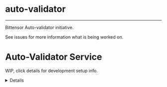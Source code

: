 # auto-validator
- - -

Bittensor Auto-validator initiative.

See issues for more information what is being worked on.

# Auto-Validator Service

WIP, click details for development setup info.
<details>

# Base requirements

- docker with [compose plugin](https://docs.docker.com/compose/install/linux/)
- python 3.11
- [pdm](https://pdm-project.org)
- [nox](https://nox.thea.codes)

# Setup development environment

```sh
./setup-dev.sh
docker compose up -d
cd app/src
pdm run manage.py wait_for_database --timeout 10
pdm run manage.py migrate
pdm run manage.py runserver
```

# Setup production environment (git deployment)

<details>

This sets up "deployment by pushing to git storage on remote", so that:

- `git push origin ...` just pushes code to Github / other storage without any consequences;
- `git push production master` pushes code to a remote server running the app and triggers a git hook to redeploy the application.

```
Local .git ------------> Origin .git
                \
                 ------> Production .git (redeploy on push)
```

- - -

Use `ssh-keygen` to generate a key pair for the server, then add read-only access to repository in "deployment keys" section (`ssh -A` is easy to use, but not safe).

```sh
# remote server
mkdir -p ~/repos
cd ~/repos
git init --bare --initial-branch=master auto-validator.git

mkdir -p ~/domains/auto-validator
```

```sh
# locally
git remote add production root@<server>:~/repos/auto-validator.git
git push production master
```

```sh
# remote server
cd ~/repos/auto-validator.git

cat <<'EOT' > hooks/post-receive
#!/bin/bash
unset GIT_INDEX_FILE
export ROOT=/root
export REPO=auto-validator
while read oldrev newrev ref
do
    if [[ $ref =~ .*/master$ ]]; then
        export GIT_DIR="$ROOT/repos/$REPO.git/"
        export GIT_WORK_TREE="$ROOT/domains/$REPO/"
        git checkout -f master
        cd $GIT_WORK_TREE
        ./deploy.sh
    else
        echo "Doing nothing: only the master branch may be deployed on this server."
    fi
done
EOT

chmod +x hooks/post-receive
./hooks/post-receive
cd ~/domains/auto-validator
sudo bin/prepare-os.sh
./setup-prod.sh

# adjust the `.env` file

mkdir letsencrypt
./letsencrypt_setup.sh
./deploy.sh
```

### Deploy another branch

Only `master` branch is used to redeploy an application.
If one wants to deploy other branch, force may be used to push desired branch to remote's `master`:

```sh
git push --force production local-branch-to-deploy:master
```

</details>




# Cloud deployment

## AWS

<details>
Initiate the infrastructure with Terraform:
TODO

To push a new version of the application to AWS, just push to a branch named `deploy-$(ENVIRONMENT_NAME)`.
Typical values for `$(ENVIRONMENT_NAME)` are `prod` and `staging`.
For this to work, GitHub actions needs to be provided with credentials for an account that has the following policies enabled:

- AutoScalingFullAccess
- AmazonEC2ContainerRegistryFullAccess
- AmazonS3FullAccess

See `.github/workflows/cd.yml` to find out the secret names.

For more details see [README_AWS.md](README_AWS.md)
</details>

## Vultr

<details>
Initiate the infrastructure with Terraform and cloud-init:

- see Terraform template in `<project>/devops/vultr_tf/core/`
- see scripts for interacting with Vultr API in `<project>/devops/vultr_scripts/`
  - note these scripts need `vultr-cli` installed

For more details see [README_vultr.md](README_vultr.md).
</details>

# Backups

<details>
<summary>Click to for backup setup & recovery information</summary>

## Setting up periodic backups

Add to crontab:

```sh
# crontab -e
30 0 * * * cd ~/domains/auto-validator && ./bin/backup-db.sh > ~/backup.log 2>&1
```

Set `BACKUP_LOCAL_ROTATE_KEEP_LAST` to keep only a specific number of most recent backups in local `.backups` directory.

## Configuring offsite targets for backups

Backups are put in `.backups` directory locally, additionally then can be stored offsite in following ways:

**Backblaze**

Set in `.env` file:

- `BACKUP_B2_BUCKET_NAME`
- `BACKUP_B2_KEY_ID`
- `BACKUP_B2_KEY_SECRET`

**Email**

Set in `.env` file:

- `EMAIL_HOST`
- `EMAIL_PORT`
- `EMAIL_HOST_USER`
- `EMAIL_HOST_PASSWORD`
- `EMAIL_TARGET`

## Restoring system from backup after a catastrophical failure

1. Follow the instructions above to set up a new production environment
2. Restore the database using bin/restore-db.sh
3. See if everything works
4. Set up backups on the new machine
5. Make sure everything is filled up in .env, error reporting integration, email accounts etc

</details>

# cookiecutter-rt-django

Skeleton of this project was generated using [cookiecutter-rt-django](https://github.com/reef-technologies/cookiecutter-rt-django).
Use `cruft update` to update the project to the latest version of the template with all current bugfixes and [features](https://github.com/reef-technologies/cookiecutter-rt-django/blob/master/features.md).

</details>
